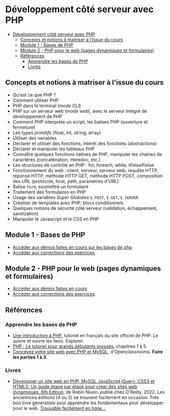 # Développement côté serveur avec PHP

- [Développement côté serveur avec PHP](#développement-côté-serveur-avec-php)
  - [Concepts et notions à matriser à l'issue du cours](#concepts-et-notions-à-matriser-à-lissue-du-cours)
  - [Module 1 - Bases de PHP](#module-1---bases-de-php)
  - [Module 2 - PHP pour le web (pages dynamiques et formulaires)](#module-2---php-pour-le-web-pages-dynamiques-et-formulaires)
  - [Références](#références)
    - [Apprendre les bases de PHP](#apprendre-les-bases-de-php)
    - [Livres](#livres)


## Concepts et notions à matriser à l'issue du cours

- Qu'est ce que PHP ?
- Comment utiliser PHP 
- PHP dans le terminal (*mode CLI*)
- PHP sur un serveur web (*mode web*), avec le serveur intégré de développement de PHP
- Comment PHP interprète un script, les balises PHP (ouverture et fermeture)
- Les types *primitifs* (float, int, string, array)
- Utiliser des variables
- Déclarer et utiliser des fonctions, intérêt des fonctions (abstractions)
- Déclarer et manipuler les tableaux PHP
- Connaître quelques fonctions natives de PHP, manipuler les chaines de caractères (concaténation, Heredoc, etc.)
- Les structures de contrôle en PHP : for, foreach, while, if/elseif/else
- Fonctionnement du web : client, serveur, serveur web, requête HTTP, réponse HTTP, méthode HTTP GET, méthode HTTP POST, composition des URL (protocole, host, path, paramètres d'URL)
- Balise `form`, soumettre un formulaire
- Traitement des formulaires en PHP
- Usage des variables *Super Globales* `$_POST`, `$_GET`, `$_SERVER`
- Création de templates avec PHP, blocs conditionnels
- Quelques notions de sécurité côté serveur (validation, échappement, sanitization)
- Manipuler le Javascript et le CSS en PHP

## Module 1 - Bases de PHP

- [Accéder aux démos faites en cours sur les bases de php](./demos/php-bases/)
- [Accéder aux corrections des exercices](./exercices/corrections/module01/)

## Module 2 - PHP pour le web (pages dynamiques et formulaires)

- [Accéder aux démos faites en cours](./demos/web/)
- [Accéder aux corrections des exercices](./exercices/corrections/module02/)

## Références

### Apprendre les bases de PHP

- [Une introduction à PHP](https://www.php.net/manual/fr/tutorial.php), tutoriel en français du site officiel de PHP. Le suivre et suivre les liens. Explorer.
- [PHP : Le tutoriel pour grands débutants pressés](https://sylvie-vauthier.developpez.com/tutoriels/php/grand-debutant/?page=fondamentaux#LII), chapitres 1 à 5.
- [Concevez votre site web avec PHP et MySQL](https://openclassrooms.com/fr/courses/918836-concevez-votre-site-web-avec-php-et-mysql), d'Openclassrooms. **Faire les parties 1 à 3**.


### Livres

- [Développer un site web en PHP, MySQL JavaScript jQuery, CSS3 et HTML5: Un guide étape par étape pour créer des sites web dynamiques, 6th Edition](https://www.amazon.fr/D%C3%A9velopper-MySQL-JavaScript-jQuery-HTML5/dp/2893776183/ref=sr_1_27), de Robin Nixon, publié chez O'Reilly, 2022. Les anciennces éditions (4 ou 5) se trouvent facilement en occasion. Très bon livre généraliste pour apprendre les fondamentaux pour développer pour le web. [Trouvable facilement en ligne...](https://docs.google.com/document/d/150TC5owkc3pYQEqxotPVlyBnd9dGJa6RbP_pqOI51HU/edit)